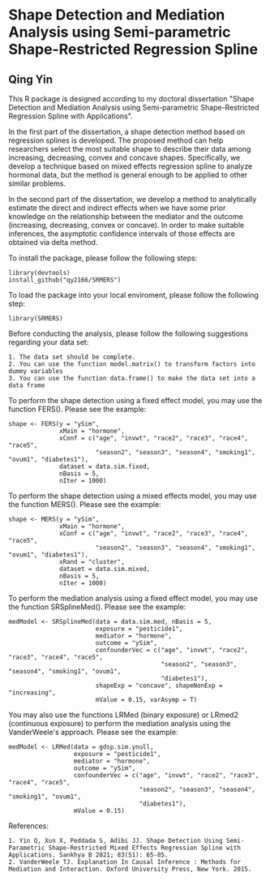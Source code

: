 # Shape Detection and Mediation Analysis using Semi-parametric Shape-Restricted Regression Spline
## Qing Yin

This R package is designed according to my doctoral dissertation "Shape Detection and Mediation Analysis using Semi-parametric Shape-Restricted Regression Spline with Applications".

In the first part of the dissertation, a shape detection method based on regression splines is developed. The proposed method can help researchers select the most suitable shape to describe their data among increasing, decreasing, convex and concave shapes. Specifically, we develop a technique based on mixed effects regression spline to analyze hormonal data, but the method is general enough to be applied to other similar problems.

In the second part of the dissertation, we develop a method to analytically estimate the direct and indirect effects when we have some prior knowledge on the relationship between the mediator and the outcome (increasing, decreasing, convex or concave). In order to make suitable inferences, the asymptotic confidence intervals of those effects are obtained via delta method.

To install the package, please follow the following steps:
```{r, eval = F}
library(devtools)
install_github("qy2166/SRMERS")
```

To load the package into your local enviroment, please follow the following step:
```{r, eval = F}
library(SRMERS)
```

Before conducting the analysis, please follow the following suggestions regarding your data set:

    1. The data set should be complete.
    2. You can use the function model.matrix() to transform factors into dummy variables
    3. You can use the function data.frame() to make the data set into a data frame

To perform the shape detection using a fixed effect model, you may use the function FERS(). Please see the example:
```{r, eval = F}
shape <- FERS(y = "ySim",
              xMain = "hormone",
              xConf = c("age", "invwt", "race2", "race3", "race4", "race5",
                        "season2", "season3", "season4", "smoking1", "ovum1", "diabetes1"),
              dataset = data.sim.fixed,
              nBasis = 5,
              nIter = 1000)
```

To perform the shape detection using a mixed effects model, you may use the function MERS(). Please see the example:
```{r, eval = F}
shape <- MERS(y = "ySim",
              xMain = "hormone",
              xConf = c("age", "invwt", "race2", "race3", "race4", "race5",
                        "season2", "season3", "season4", "smoking1", "ovum1", "diabetes1"),
              xRand = "cluster",
              dataset = data.sim.mixed,
              nBasis = 5,
              nIter = 1000)
```

To perform the mediation analysis using a fixed effect model, you may use the function SRSplineMed(). Please see the example:
```{r, eval = F}
medModel <- SRSplineMed(data = data.sim.med, nBasis = 5, 
                        exposure = "pesticide1",
                        mediator = "hormone",
                        outcome = "ySim",
                        confounderVec = c("age", "invwt", "race2", "race3", "race4", "race5",
                                          "season2", "season3", "season4", "smoking1", "ovum1",
                                          "diabetes1"),
                        shapeExp = "concave", shapeNonExp = "increasing",
                        mValue = 0.15, varAsymp = T)
```

You may also use the functions LRMed (binary exposure) or LRmed2 (continuous exposure) to perform the mediation analysis using the VanderWeele's approach. Please see the example:
```{r, eval = F}
medModel <- LRMed(data = gdsp.sim.ynull, 
                  exposure = "pesticide1", 
                  mediator = "hormone", 
                  outcome = "ySim", 
                  confounderVec = c("age", "invwt", "race2", "race3", "race4", "race5",
                                    "season2", "season3", "season4", "smoking1", "ovum1",
                                    "diabetes1"), 
                  mValue = 0.15)
```

References:

    1. Yin Q, Xun X, Peddada S, Adibi JJ. Shape Detection Using Semi-Parametric Shape-Restricted Mixed Effects Regression Spline with Applications. Sankhya B 2021; 83(S1): 65-85.
    2. VanderWeele TJ. Explanation In Causal Inference : Methods for Mediation and Interaction. Oxford University Press, New York. 2015.
